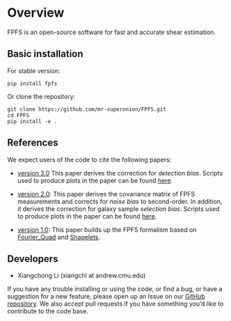 # Overview

FPFS is an open-source software for fast and accurate shear estimation.

## Basic installation

For stable version:
```shell
pip install fpfs
```

Or clone the repository:
```shell
git clone https://github.com/mr-superonion/FPFS.git
cd FPFS
pip install -e .
```

## References

We expect users of the code to cite the following papers:

+ [version 3.0]()
This paper derives the correction for *detection bias*. Scripts used to produce
plots in the paper can be found [here](./notebooks/paper_2022).

+ [version 2.0](https://ui.adsabs.harvard.edu/abs/2021arXiv211001214L/abstract):
This paper derives the covariance matrix of FPFS measurements and corrects for
*noise bias* to second-order. In addition, it derives the correction for galaxy
sample *selection bias*. Scripts used to produce plots in the paper can be
found
[here](./notebooks/paper_2021).

+ [version 1.0](https://ui.adsabs.harvard.edu/abs/2018MNRAS.481.4445L/abstract):
This paper builds up the FPFS formalism based on
[Fourier_Quad](https://arxiv.org/abs/1312.5514) and
[Shapelets](https://arxiv.org/abs/astro-ph/0408445).

## Developers

+ Xiangchong Li (xiangchl at andrew.cmu.edu)

If you have any trouble installing or using the code, or find a bug, or have a
suggestion for a new feature, please open up an Issue on our [GitHub
repository](https://github.com/mr-superonion/FPFS). We also accept pull
requests if you have something you’d like to contribute to the code base.

